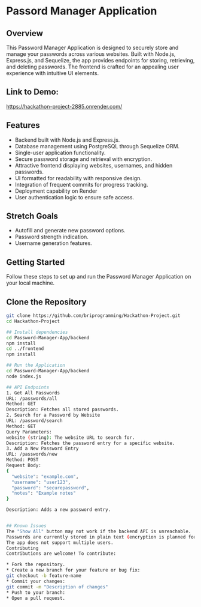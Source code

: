 # Passord Manager Application

## Overview

This Password Manager Application is designed to securely store and manage your passwords across various websites. Built with Node.js, Express.js, and Sequelize, the app provides endpoints for storing, retrieving, and deleting passwords. The frontend is crafted for an appealing user experience with intuitive UI elements.

## Link to Demo:
https://hackathon-project-2885.onrender.com/

## Features

- Backend built with Node.js and Express.js.
- Database management using PostgreSQL through Sequelize ORM.
- Single-user application functionality.
- Secure password storage and retrieval with encryption.
- Attractive frontend displaying websites, usernames, and hidden passwords.
- UI formatted for readability with responsive design.
- Integration of frequent commits for progress tracking.
- Deployment capability on Render 
- User authentication logic to ensure safe access.

## Stretch Goals

- Autofill and generate new password options.
- Password strength indication.
- Username generation features.

## Getting Started
Follow these steps to set up and run the Password Manager Application on your local machine.

## Clone the Repository
```bash
git clone https://github.com/briprogramming/Hackathon-Project.git
cd Hackathon-Project

## Install dependencies 
cd Password-Manager-App/backend
npm install
cd ../frontend
npm install

## Run the Application
cd Password-Manager-App/backend
node index.js

## API Endpoints
1. Get All Passwords
URL: /passwords/all
Method: GET
Description: Fetches all stored passwords.
2. Search for a Password by Website
URL: /password/search
Method: GET
Query Parameters:
website (string): The website URL to search for.
Description: Fetches the password entry for a specific website.
3. Add a New Password Entry
URL: /passwords/new
Method: POST
Request Body:
{
  "website": "example.com",
  "username": "user123",
  "password": "securepassword",
  "notes": "Example notes"
}

Description: Adds a new password entry.


## Known Issues
The "Show All" button may not work if the backend API is unreachable.
Passwords are currently stored in plain text (encryption is planned for future updates).
The app does not support multiple users.
Contributing
Contributions are welcome! To contribute:

* Fork the repository.
* Create a new branch for your feature or bug fix:
git checkout -b feature-name
* Commit your changes:
git commit -m "Description of changes"
* Push to your branch:
* Open a pull request.